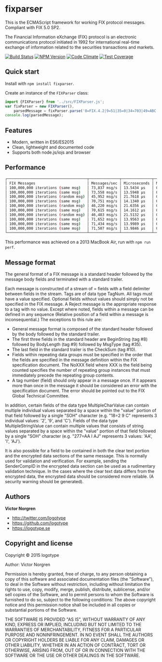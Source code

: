 # fixparser

This is the ECMAScript framework for working FIX protocol messages. Compliant with FIX 5.0 SP2.

The Financial Information eXchange (FIX) protocol is an electronic communications protocol initiated in 1992 for international real-time exchange of information related to the securities transactions and markets.

[![Build Status](https://travis-ci.org/logotype/fixparser.svg?branch=master)](https://travis-ci.org/logotype/fixparser) [![NPM Version](https://badge.fury.io/js/fixparser.svg)](http://badge.fury.io/js/fixparser) [![Code Climate](https://codeclimate.com/github/logotype/fixparser/badges/gpa.svg)](https://codeclimate.com/github/logotype/fixparser) [![Test Coverage](https://codeclimate.com/github/logotype/fixparser/badges/coverage.svg)](https://codeclimate.com/github/logotype/fixparser/coverage)


Quick start
-----------

Install with `npm install fixparser`.

Create an instance of the `FIXParser` class:

```javascript
import {FIXParser} from '../src/FIXParser.js';
var fixParser = new FIXParser(),
    parsedMessage = fixParser.parse('8=FIX.4.2|9=51|35=0|34=703|49=ABC|52=20100130-10:53:40.830|56=XYZ|10=249|');
console.log(parsedMessage);
```

Features
--------
+ Modern, written in ES6/ES2015
+ Clean, lightweight and documented code
+ Supports both node.js/iojs and browser

Performance
-----------
```bash
┌─────────────────────────────────────┬──────────────┬──────────────┬──────────────┐
│ FIX Messages                        │ Messages/sec │ Microseconds │ Milliseconds │
│ 100,000,000 iterations (same msg)   │ 73,837 msg/s │ 13.5434 μs   │ 0.0135 ms    │
│ 100,000,000 iterations (same msg)   │ 73,558 msg/s │ 13.5948 μs   │ 0.0136 ms    │
│ 100,000,000 iterations (random msg) │ 45,952 msg/s │ 21.7618 μs   │ 0.0218 ms    │
│ 100,000,000 iterations (same msg)   │ 70,751 msg/s │ 14.1340 μs   │ 0.0141 ms    │
│ 100,000,000 iterations (random msg) │ 46,220 msg/s │ 21.6356 μs   │ 0.0216 ms    │
│ 100,000,000 iterations (same msg)   │ 70,615 msg/s │ 14.1612 μs   │ 0.0142 ms    │
│ 100,000,000 iterations (random msg) │ 46,483 msg/s │ 21.5132 μs   │ 0.0215 ms    │
│ 100,000,000 iterations (same msg)   │ 71,652 msg/s │ 13.9563 μs   │ 0.0140 ms    │
│ 100,000,000 iterations (same msg)   │ 71,434 msg/s │ 13.9989 μs   │ 0.0140 ms    │
│ 100,000,000 iterations (same msg)   │ 71,507 msg/s │ 13.9846 μs   │ 0.0140 ms    │
└─────────────────────────────────────┴──────────────┴──────────────┴──────────────┘
```
This performance was achieved on a 2013 MacBook Air, run with `npm run perf`.

Message format
--------------

The general format of a FIX message is a standard header followed by the message body fields and terminated with a standard trailer.

Each message is constructed of a stream of <tag>=<value> fields with a field delimiter between fields in the stream. Tags are of data type TagNum. All tags must have a value specified. Optional fields without values should simply not be specified in the FIX message. A Reject message is the appropriate response to a tag with no value.
Except where noted, fields within a message can be defined in any sequence (Relative position of a field within a message is inconsequential.) The exceptions to this rule are:

- General message format is composed of the standard header followed by the body followed by the standard trailer.
- The first three fields in the standard header are BeginString (tag #8) followed by BodyLength (tag #9) followed by MsgType (tag #35).
- The last field in the standard trailer is the CheckSum (tag #10).
- Fields within repeating data groups must be specified in the order that the fields are specified in the message definition within the FIX specification document. The NoXXX field where XXX is the field being counted specifies the number of repeating group instances that must immediately precede the repeating group contents.
- A tag number (field) should only appear in a message once. If it appears more than once in the message it should be considered an error with the specification document. The error should be pointed out to the FIX Global Technical Committee.

In addition, certain fields of the data type MultipleCharValue can contain multiple individual values separated by a space within the "value" portion of that field followed by a single "SOH" character (e.g. "18=2 9 C<SOH>" represents 3 individual values: '2', '9', and 'C'). Fields of the data type MultipleStringValue can contain multiple values that consists of string values separated by a space within the "value" portion of that field followed by a single "SOH" character (e.g. "277=AA I AJ<SOH>" represents 3 values: 'AA', 'I', 'AJ').

It is also possible for a field to be contained in both the clear text portion and the encrypted data sections of the same message. This is normally used for validation and verification. For example, sending the SenderCompID in the encrypted data section can be used as a rudimentary validation technique. In the cases where the clear text data differs from the encrypted data, the encrypted data should be considered more reliable. (A security warning should be generated).

Authors
-------

**Victor Norgren**

+ http://twitter.com/logotype
+ https://github.com/logotype
+ https://logotype.se


Copyright and license
---------------------

Copyright © 2015 logotype

Author: Victor Norgren

Permission is hereby granted, free of charge, to any person obtaining a copy
of this software and associated documentation files (the "Software"), to
deal in the Software without restriction, including without limitation the
rights to use, copy, modify, merge, publish, distribute, sublicense, and/or
sell copies of the Software, and to permit persons to whom the Software is
furnished to do so, subject to the following conditions:  The above copyright
notice and this permission notice shall be included in all copies or
substantial portions of the Software.

THE SOFTWARE IS PROVIDED "AS IS", WITHOUT WARRANTY OF ANY KIND, EXPRESS OR
IMPLIED, INCLUDING BUT NOT LIMITED TO THE WARRANTIES OF MERCHANTABILITY,
FITNESS FOR A PARTICULAR PURPOSE AND NONINFRINGEMENT. IN NO EVENT SHALL THE
AUTHORS OR COPYRIGHT HOLDERS BE LIABLE FOR ANY CLAIM, DAMAGES OR OTHER
LIABILITY, WHETHER IN AN ACTION OF CONTRACT, TORT OR OTHERWISE, ARISING FROM,
OUT OF OR IN CONNECTION WITH THE SOFTWARE OR THE USE OR OTHER DEALINGS
IN THE SOFTWARE.
